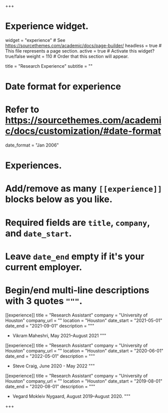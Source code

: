 +++
# Experience widget.
widget = "experience"  # See https://sourcethemes.com/academic/docs/page-builder/
headless = true  # This file represents a page section.
active = true  # Activate this widget? true/false
weight = 110  # Order that this section will appear.

title = "Research Experience"
subtitle = ""

# Date format for experience
#   Refer to https://sourcethemes.com/academic/docs/customization/#date-format
date_format = "Jan 2006"

# Experiences.
#   Add/remove as many `[[experience]]` blocks below as you like.
#   Required fields are `title`, `company`, and `date_start`.
#   Leave `date_end` empty if it's your current employer.
#   Begin/end multi-line descriptions with 3 quotes `"""`.
[[experience]]
  title = "Research Assistant"
  company = "University of Houston"
  company_url = ""
  location = "Houston"
  date_start = "2021-05-01"
  date_end = "2021-09-01"
  description = """
  - Vikram Maheshri, May 2021–August 2021
  """

[[experience]]
  title = "Research Assistant"
  company = "University of Houston"
  company_url = ""
  location = "Houston"
  date_start = "2020-06-01"
  date_end = "2022-05-01"
  description = """
  - Steve Craig, June 2020 - May 2022
  """
  
  [[experience]]
  title = "Research Assistant"
  company = "University of Houston"
  company_url = ""
  location = "Houston"
  date_start = "2019-08-01"
  date_end = "2020-08-01"
  description = """
  - Vegard Mokleiv Nygaard, August 2019–August 2020.
  """

+++
